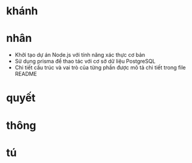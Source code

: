 # khánh

# nhân

- Khởi tạo dự án Node.js với tính năng xác thực cơ bản
- Sử dụng prisma để thao tác với cơ sở dữ liệu PostgreSQL
- Chi tiết cấu trúc và vai trò của từng phần được mô tả chi tiết trong file README

# quyết


# thông


# tú
